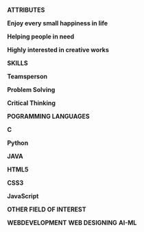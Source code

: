 **ATTRIBUTES**

__Enjoy every small happiness in life__

__Helping people in need__

__Highly interested in creative works__

**SKILLS**

__Teamsperson__

__Problem Solving__

__Critical Thinking__

**POGRAMMING LANGUAGES**

__C__

__Python__

__JAVA__

__HTML5__

__CSS3__

__JavaScript__

**OTHER FIELD OF INTEREST**

__WEBDEVELOPMENT__
__WEB DESIGNING__
__AI-ML__

